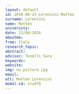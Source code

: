 ```yaml
---
layout: default 
id: 2016-08-23-Lorenzini-Matteo
surname: Lorenzini
name: Matteo
university: 
date: 23/08/2016
aboutme: 
from: Italy
research_topic: 
abstract: 
advisor: Tonelli Sara
keywords: 
website: 
img: no_picture.jpg
email: 
alt: Matteo Lorenzini
modal-id: stud70
---
```

